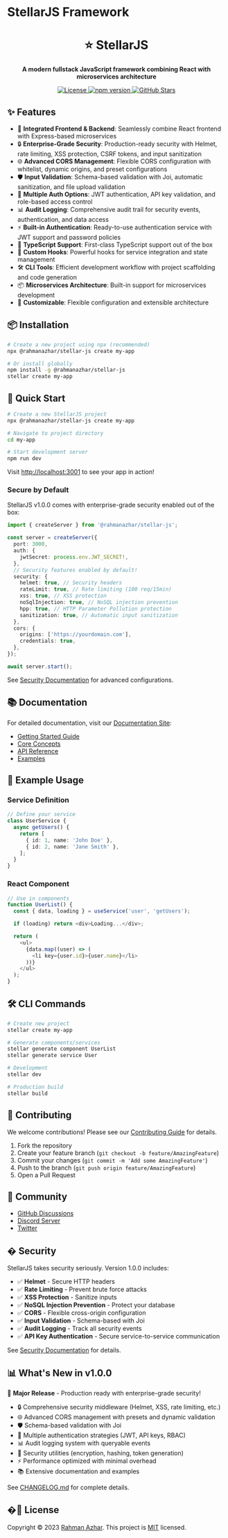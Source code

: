 # StellarJS Framework

<div align="center">
  <h1>⭐ StellarJS</h1>
  <p><strong>A modern fullstack JavaScript framework combining React with microservices architecture</strong></p>
  <p>
    <a href="https://github.com/rahmanazhar/StellarJS/blob/main/LICENSE">
      <img src="https://img.shields.io/github/license/rahmanazhar/StellarJS" alt="License">
    </a>
    <a href="https://www.npmjs.com/package/@rahmanazhar/stellar-js">
      <img src="https://img.shields.io/npm/v/@rahmanazhar/stellar-js" alt="npm version">
    </a>
    <a href="https://github.com/rahmanazhar/StellarJS/stargazers">
      <img src="https://img.shields.io/github/stars/rahmanazhar/StellarJS" alt="GitHub Stars">
    </a>
  </p>
</div>

## ✨ Features

- 🚀 **Integrated Frontend & Backend**: Seamlessly combine React frontend with Express-based microservices
- 🔒 **Enterprise-Grade Security**: Production-ready security with Helmet, rate limiting, XSS protection, CSRF tokens, and input sanitization
- 🌐 **Advanced CORS Management**: Flexible CORS configuration with whitelist, dynamic origins, and preset configurations
- 🛡️ **Input Validation**: Schema-based validation with Joi, automatic sanitization, and file upload validation
- 🔑 **Multiple Auth Options**: JWT authentication, API key validation, and role-based access control
- 📊 **Audit Logging**: Comprehensive audit trail for security events, authentication, and data access
- ⚡️ **Built-in Authentication**: Ready-to-use authentication service with JWT support and password policies
- 🎯 **TypeScript Support**: First-class TypeScript support out of the box
- 🔄 **Custom Hooks**: Powerful hooks for service integration and state management
- 🛠 **CLI Tools**: Efficient development workflow with project scaffolding and code generation
- 📦 **Microservices Architecture**: Built-in support for microservices development
- 🎨 **Customizable**: Flexible configuration and extensible architecture

## 📦 Installation

```bash
# Create a new project using npx (recommended)
npx @rahmanazhar/stellar-js create my-app

# Or install globally
npm install -g @rahmanazhar/stellar-js
stellar create my-app
```

## 🚀 Quick Start

```bash
# Create a new StellarJS project
npx @rahmanazhar/stellar-js create my-app

# Navigate to project directory
cd my-app

# Start development server
npm run dev
```

Visit [http://localhost:3001](http://localhost:3001) to see your app in action!

### Secure by Default

StellarJS v1.0.0 comes with enterprise-grade security enabled out of the box:

```typescript
import { createServer } from '@rahmanazhar/stellar-js';

const server = createServer({
  port: 3000,
  auth: {
    jwtSecret: process.env.JWT_SECRET!,
  },
  // Security features enabled by default!
  security: {
    helmet: true, // Security headers
    rateLimit: true, // Rate limiting (100 req/15min)
    xss: true, // XSS protection
    noSqlInjection: true, // NoSQL injection prevention
    hpp: true, // HTTP Parameter Pollution protection
    sanitization: true, // Automatic input sanitization
  },
  cors: {
    origins: ['https://yourdomain.com'],
    credentials: true,
  },
});

await server.start();
```

See [Security Documentation](./docs/SECURITY.md) for advanced configurations.

## 📚 Documentation

For detailed documentation, visit our [Documentation Site](https://stellarjs.dev):

- [Getting Started Guide](https://stellarjs.dev/guide/getting-started)
- [Core Concepts](https://stellarjs.dev/guide/architecture)
- [API Reference](https://stellarjs.dev/api/)
- [Examples](https://stellarjs.dev/examples/)

## 🌟 Example Usage

### Service Definition

```typescript
// Define your service
class UserService {
  async getUsers() {
    return [
      { id: 1, name: 'John Doe' },
      { id: 2, name: 'Jane Smith' },
    ];
  }
}
```

### React Component

```typescript
// Use in components
function UserList() {
  const { data, loading } = useService('user', 'getUsers');

  if (loading) return <div>Loading...</div>;

  return (
    <ul>
      {data.map((user) => (
        <li key={user.id}>{user.name}</li>
      ))}
    </ul>
  );
}
```

## 🛠 CLI Commands

```bash
# Create new project
stellar create my-app

# Generate components/services
stellar generate component UserList
stellar generate service User

# Development
stellar dev

# Production build
stellar build
```

## 🤝 Contributing

We welcome contributions! Please see our [Contributing Guide](CONTRIBUTING.md) for details.

1. Fork the repository
2. Create your feature branch (`git checkout -b feature/AmazingFeature`)
3. Commit your changes (`git commit -m 'Add some AmazingFeature'`)
4. Push to the branch (`git push origin feature/AmazingFeature`)
5. Open a Pull Request

## 💬 Community

- [GitHub Discussions](https://github.com/rahmanazhar/StellarJS/discussions)
- [Discord Server](https://discord.gg/stellarjs)
- [Twitter](https://twitter.com/StellarJSdev)

## � Security

StellarJS takes security seriously. Version 1.0.0 includes:

- ✅ **Helmet** - Secure HTTP headers
- ✅ **Rate Limiting** - Prevent brute force attacks
- ✅ **XSS Protection** - Sanitize inputs
- ✅ **NoSQL Injection Prevention** - Protect your database
- ✅ **CORS** - Flexible cross-origin configuration
- ✅ **Input Validation** - Schema-based with Joi
- ✅ **Audit Logging** - Track all security events
- ✅ **API Key Authentication** - Secure service-to-service communication

See [Security Documentation](./docs/SECURITY.md) for details.

## 📊 What's New in v1.0.0

🎉 **Major Release** - Production ready with enterprise-grade security!

- 🔒 Comprehensive security middleware (Helmet, XSS, rate limiting, etc.)
- 🌐 Advanced CORS management with presets and dynamic validation
- 🛡️ Schema-based validation with Joi
- 🔑 Multiple authentication strategies (JWT, API keys, RBAC)
- 📊 Audit logging system with queryable events
- 🔐 Security utilities (encryption, hashing, token generation)
- ⚡ Performance optimized with minimal overhead
- 📚 Extensive documentation and examples

See [CHANGELOG.md](./CHANGELOG.md) for complete details.

## �📝 License

Copyright © 2023 [Rahman Azhar](https://github.com/rahmanazhar).
This project is [MIT](LICENSE) licensed.
